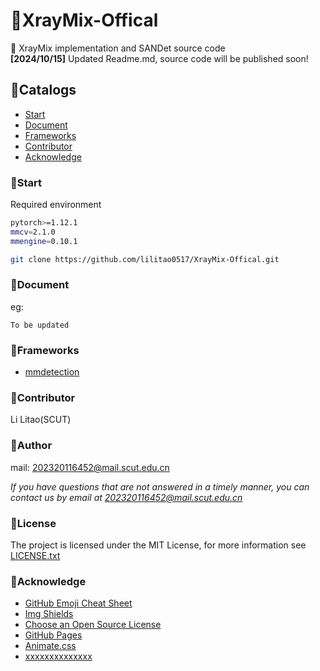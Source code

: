 # 🤯XrayMix-Offical
👏 XrayMix implementation and SANDet source code<br>
**[2024/10/15]** Updated Readme.md, source code will be published soon!
 
## 🤯Catalogs

- [Start](#Start)
- [Document](#Document)
- [Frameworks](#Frameworks)
- [Contributor](#Contributor)
- [Acknowledge](#Acknowledge)

### 🤯Start

Required environment
```sh
pytorch>=1.12.1
mmcv=2.1.0
mmengine=0.10.1
```


```sh
git clone https://github.com/lilitao0517/XrayMix-Offical.git
```

### 🤠Document
eg:

```
To be updated
```

### 🤠Frameworks

- [mmdetection](https://github.com/open-mmlab/mmdetection)


### 🤠Contributor

Li Litao(SCUT)


### 🤠Author

mail: 202320116452@mail.scut.edu.cn

 *If you have questions that are not answered in a timely manner, you can contact us by email at 202320116452@mail.scut.edu.cn*

### 🤠License

The project is licensed under the MIT License, for more information see [LICENSE.txt]()

### 🤠Acknowledge


- [GitHub Emoji Cheat Sheet](https://www.webpagefx.com/tools/emoji-cheat-sheet)
- [Img Shields](https://shields.io)
- [Choose an Open Source License](https://choosealicense.com)
- [GitHub Pages](https://pages.github.com)
- [Animate.css](https://daneden.github.io/animate.css)
- [xxxxxxxxxxxxxx](https://connoratherton.com/loaders)

<!-- links -->
[your-project-path]:shaojintian/Best_README_template
[contributors-shield]: https://img.shields.io/github/contributors/shaojintian/Best_README_template.svg?style=flat-square
[contributors-url]: https://github.com/shaojintian/Best_README_template/graphs/contributors
[forks-shield]: https://img.shields.io/github/forks/shaojintian/Best_README_template.svg?style=flat-square
[forks-url]: https://github.com/shaojintian/Best_README_template/network/members
[stars-shield]: https://img.shields.io/github/stars/shaojintian/Best_README_template.svg?style=flat-square
[stars-url]: https://github.com/shaojintian/Best_README_template/stargazers
[issues-shield]: https://img.shields.io/github/issues/shaojintian/Best_README_template.svg?style=flat-square
[issues-url]: https://img.shields.io/github/issues/shaojintian/Best_README_template.svg
[license-shield]: https://img.shields.io/github/license/shaojintian/Best_README_template.svg?style=flat-square
[license-url]: https://github.com/shaojintian/Best_README_template/blob/master/LICENSE.txt
[linkedin-shield]: https://img.shields.io/badge/-LinkedIn-black.svg?style=flat-square&logo=linkedin&colorB=555
[linkedin-url]: https://linkedin.com/in/shaojintian
